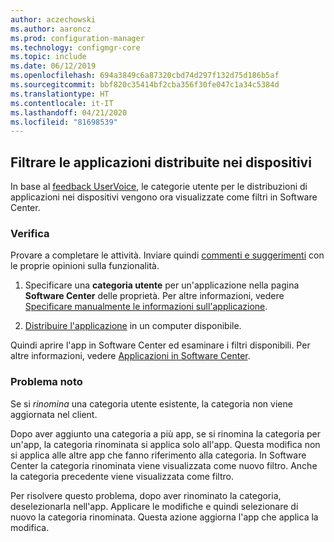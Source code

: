 ```yaml
---
author: aczechowski
ms.author: aaroncz
ms.prod: configuration-manager
ms.technology: configmgr-core
ms.topic: include
ms.date: 06/12/2019
ms.openlocfilehash: 694a3849c6a87320cbd74d297f132d75d186b5af
ms.sourcegitcommit: bbf820c35414bf2cba356f30fe047c1a34c5384d
ms.translationtype: HT
ms.contentlocale: it-IT
ms.lasthandoff: 04/21/2020
ms.locfileid: "81698539"
---
```

## <a name="filter-applications-deployed-to-devices"></a><a name="bkmk_appcategory"></a> Filtrare le applicazioni distribuite nei dispositivi

<!--4451056-->

In base al [feedback UserVoice](https://configurationmanager.uservoice.com/forums/300492-ideas/suggestions/13252563-software-center-add-categories-to-maching-targett), le categorie utente per le distribuzioni di applicazioni nei dispositivi vengono ora visualizzate come filtri in Software Center.

### <a name="try-it-out"></a>Verifica

Provare a completare le attività. Inviare quindi [commenti e suggerimenti](../../../../understand/find-help.md#product-feedback) con le proprie opinioni sulla funzionalità.

1. Specificare una **categoria utente** per un'applicazione nella pagina **Software Center** delle proprietà. Per altre informazioni, vedere [Specificare manualmente le informazioni sull'applicazione](../../../../../apps/deploy-use/create-applications.md#bkmk_manual-app).

1. [Distribuire l'applicazione](../../../../../apps/deploy-use/deploy-applications.md) in un computer disponibile.

Quindi aprire l'app in Software Center ed esaminare i filtri disponibili. Per altre informazioni, vedere [Applicazioni in Software Center](../../../../understand/software-center.md#applications).

### <a name="known-issue"></a>Problema noto

<!-- 4726793 -->

Se si *rinomina* una categoria utente esistente, la categoria non viene aggiornata nel client.

Dopo aver aggiunto una categoria a più app, se si rinomina la categoria per un'app, la categoria rinominata si applica solo all'app. Questa modifica non si applica alle altre app che fanno riferimento alla categoria. In Software Center la categoria rinominata viene visualizzata come nuovo filtro. Anche la categoria precedente viene visualizzata come filtro.

Per risolvere questo problema, dopo aver rinominato la categoria, deselezionarla nell'app. Applicare le modifiche e quindi selezionare di nuovo la categoria rinominata. Questa azione aggiorna l'app che applica la modifica.
